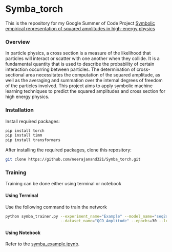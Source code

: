 # Symba_torch

This is the repository for my Google Summer of Code Project [Symbolic empirical representation of squared amplitudes in high-energy physics](https://summerofcode.withgoogle.com/programs/2023/projects/DLza6brS) 

### Overview
In particle physics, a cross section is a measure of the likelihood that particles will interact or scatter with one another when they collide. It is a fundamental quantity that is used to describe the probability of certain interaction occurring between particles. The determination of cross-sectional area necessitates the computation of the squared amplitude, as well as the averaging and summation over the internal degrees of freedom of the particles involved. This project aims to apply symbolic machine learning techniques to predict the squared amplitudes and cross section for high energy physics.

### Installation 
Install required packages:
```python
pip install torch
pip install timm
pip install transformers
```
After installing the required packages, clone this repository:
```bash
git clone https://github.com/neerajanand321/Symba_torch.git
```
### Training 
Training can be done either using terminal or notebook
#### Using Terminal
Use the following command to train the network
```bash
python symba_trainer.py --experiment_name="Example" --model_name="seq2seq_transformer" \
                        --dataset_name="QCD_Amplitude" --epochs=30 --learning_rate=0.0001 
```
#### Using Notebook
Refer to the [symba_example.ipynb](https://github.com/neerajanand321/Symba_torch/blob/main/symba_example.ipynb).
